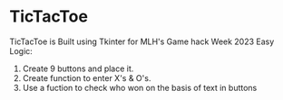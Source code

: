 # TicTacToe
TicTacToe is Built using Tkinter for MLH's Game hack Week 2023
Easy Logic:
1. Create 9 buttons and place it.
2. Create function to enter X's & O's.
3. Use a fuction to check who won on the basis of text in buttons
